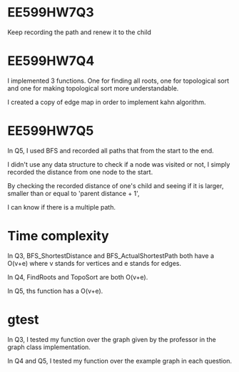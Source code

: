 # EE599HW7Q3
Keep recording the path and renew it to the child
# EE599HW7Q4
I implemented 3 functions. One for finding all roots, one for topological sort and one for making topological sort more understandable.

I created a copy of edge map in order to implement kahn algorithm.
# EE599HW7Q5
In Q5, I used BFS and recorded all paths that from the start to the end.

I didn't use any data structure to check if a node was visited or not, I simply recorded the distance from one node to the start.

By checking the recorded distance of one's child and seeing if it is larger, smaller than or equal to 'parent distance + 1',

I can know if there is a multiple path.


# Time complexity
In Q3, BFS_ShortestDistance and BFS_ActualShortestPath both have a O(v+e) where v stands for vertices and e stands for edges.

In Q4, FindRoots and TopoSort are both O(v+e).

In Q5, ths function has a O(v+e).

# gtest
In Q3, I tested my function over the graph given by the professor in the graph class implementation.

In Q4 and Q5, I tested my function over the example graph in each question.